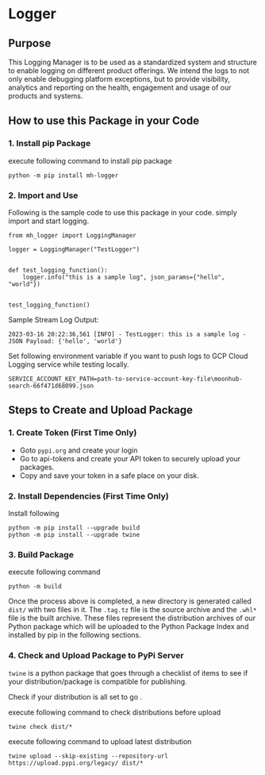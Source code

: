 # Logger

## Purpose
This Logging Manager is to be used as a standardized system and structure to enable logging on different product offerings. We intend the logs to not only enable debugging platform exceptions, but to provide visibility, analytics and reporting on the health, engagement and usage of our products and systems.

## How to use this Package in your Code

### 1. Install pip Package

execute following command to install pip package
```
python -m pip install mh-logger
```

### 2. Import and Use

Following is the sample code to use this package in your code. simply import and start logging.

```
from mh_logger import LoggingManager

logger = LoggingManager("TestLogger")


def test_logging_function():
    logger.info("this is a sample log", json_params={"hello", "world"})


test_logging_function()

```

Sample Stream Log Output:
```
2023-03-16 20:22:36,561 [INFO] - TestLogger: this is a sample log - JSON Payload: {'hello', 'world'}
```

Set following environment variable if you want to push logs to GCP Cloud Logging service while testing locally.

```
SERVICE_ACCOUNT_KEY_PATH=path-to-service-account-key-file\moonhub-search-66f471d68099.json
```


## Steps to Create and Upload Package
### 1. Create Token (First Time Only)
- Goto `pypi.org` and create your login
- Go to api-tokens and create your API token to securely upload your packages.
- Copy and save your token in a safe place on your disk.

### 2. Install Dependencies (First Time Only)
Install following
```
python -m pip install --upgrade build
python -m pip install --upgrade twine
```

### 3. Build Package

execute following command
```
python -m build
```

Once the process above is completed, a new directory is generated called `dist/` with two files in it. The `.tag.tz` file is the source archive and the `.whl*` file is the built archive. These files represent the distribution archives of our Python package which will be uploaded to the Python Package Index and installed by pip in the following sections.

### 4. Check and Upload Package to PyPi Server
`twine` is a python package that goes through a checklist of items to see if your distribution/package is compatible for publishing.

Check if your distribution is all set to go .

execute following command to check distributions before upload
```
twine check dist/*
```

execute following command to upload latest distribution
```
twine upload --skip-existing --repository-url https://upload.pypi.org/legacy/ dist/*
```

